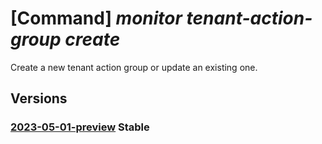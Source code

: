 # [Command] _monitor tenant-action-group create_

Create a new tenant action group or update an existing one.

## Versions

### [2023-05-01-preview](/Resources/mgmt-plane/L3Byb3ZpZGVycy9taWNyb3NvZnQubWFuYWdlbWVudC9tYW5hZ2VtZW50Z3JvdXBzL3t9L3Byb3ZpZGVycy9taWNyb3NvZnQuaW5zaWdodHMvdGVuYW50YWN0aW9uZ3JvdXBzL3t9/2023-05-01-preview.xml) **Stable**

<!-- mgmt-plane /providers/microsoft.management/managementgroups/{}/providers/microsoft.insights/tenantactiongroups/{} 2023-05-01-preview -->
